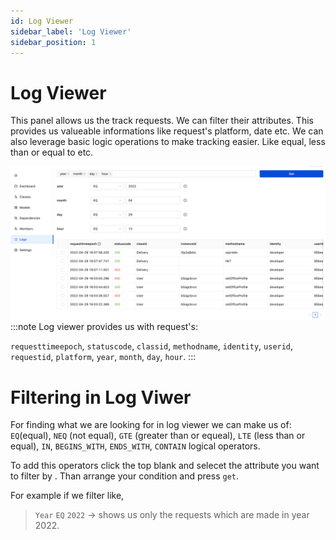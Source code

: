 ```yaml
---
id: Log Viewer
sidebar_label: 'Log Viewer'
sidebar_position: 1
---
```


# Log Viewer

This panel allows us the track requests. We can filter their attributes. 
This provides us valueable informations like request's platform, date etc.
We can also leverage basic logic operations to make tracking easier.
Like equal, less than or equal to etc. 

![LogViewer](/img/LogViewer.png)
:::note
  Log viewer provides us with request's:
  
  `requesttimeepoch`, `statuscode`, `classid`, `methodname`,
   `identity`, `userid`, `requestid`, `platform`, `year`, `month`, `day`, `hour`.
:::


# Filtering in Log Viwer

For finding what we are looking for in log viewer we can make us of:
`EQ`(equal), `NEQ` (not equal), `GTE` (greater than or equeal), `LTE` (less than or equal),
`IN`, `BEGINS_WITH`, `ENDS_WITH`, `CONTAIN` logical operators.

To add this operators click the top blank and selecet the attribute you want to filter by
. Than arrange your condition and press `get`.

For example if we filter like, 
>`Year` `EQ` `2022` -> shows us only the requests which are made in year 2022.
